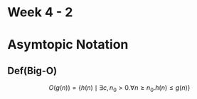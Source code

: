 # Week 4 - 2

# Asymtopic Notation

## Def(Big-O)

$$
O(g(n)) = \{h(n) \mid \exists c, n_0 > 0. \forall n \geq n_0.h(n) \leq g(n)\}
$$

